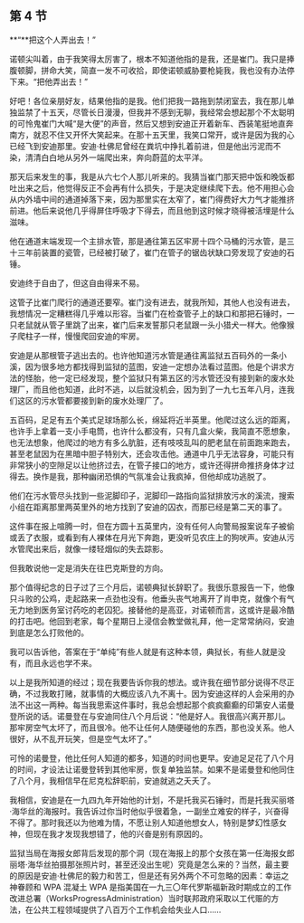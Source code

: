 ## 第 4 节

  **“**把这个人弄出去！”

  诺顿尖叫着，由于我笑得太厉害了，根本不知道他指的是我，还是崔门。我只是捧腹顿脚，拼命大笑，简直一发不可收拾，即使诺顿威胁要枪毙我，我也没有办法停下来。“把他弄出去！”

  好吧！各位亲朋好友，结果他指的是我。他们把我一路拖到禁闭室去，我在那儿单独监禁了十五天，尽管长日漫漫，但我并不感到无聊，我经常会想起那个不太聪明的可怜鬼崔门大喊“是大便”的声音，然后又想到安迪正开着新车、西装笔挺地直奔南方，就忍不住又开怀大笑起来。在那十五天里，我笑口常开，或许是因为我的心已经飞到安迪那里。安迪·杜佛尼曾经在粪坑中挣扎着前进，但是他出污泥而不染，清清白白地从另外一端爬出来，奔向蔚蓝的太平洋。

  那天后来发生的事，我是从六七个人那儿听来的。我猜当崔门那天把中饭和晚饭都吐出来之后，他觉得反正不会再有什么损失，于是决定继续爬下去。他不用担心会从内外墙中间的通道掉落下来，因为那里实在太窄了，崔门得费好大力气才能推挤前进。他后来说他几乎得屏住呼吸才下得去，而且他到这时候才晓得被活埋是什么滋味。

  他在通道末端发现一个主排水管，那是通往第五区牢房十四个马桶的污水管，是三十三年前装置的瓷管，已经被打破了，崔门在管子的锯齿状缺口旁发现了安迪的石锤。

  安迪终于自由了，但这自由得来不易。

  这管子比崔门爬行的通道还要窄。崔门没有进去，就我所知，其他人也没有进去，我想情况一定糟糕得几乎难以形容。当崔门在检查管子上的缺口和那把石锤时，一只老鼠就从管子里跳了出来，崔门后来发誓那只老鼠跟一头小猎犬一样大。他像猴子爬柱子一样，慢慢爬回安迪的牢房。

  安迪是从那根管子逃出去的。也许他知道污水管是通往离监狱五百码外的一条小溪，因为很多地方都找得到监狱的蓝图，安迪一定想办法看过蓝图。他是个讲求方法的怪胎，他一定已经发现，整个监狱只有第五区的污水管还没有接到新的废水处理厂，而且他也知道，此时不逃，以后就没机会，因为到了一九七五年八月，连我们这区的污水管都要接到新的废水处理厂了。

  五百码，足足有五个美式足球场那么长，绵延将近半英里。他爬过这么远的距离，也许手上拿着一支小手电筒，也许什么都没有，只有几盒火柴，我简直不愿想象，也无法想象，他爬过的地方有多么肮脏，还有吱吱乱叫的肥老鼠在前面跑来跑去，甚至老鼠因为在黑暗中胆子特别大，还会攻击他。通道中几乎无法容身，可能只有非常狭小的空隙足以让他挤过去，在管子接口的地方，或许还得拼命推挤身体才过得去。换作是我，那种幽闭恐惧的气氛准会让我疯掉，但他却成功逃脱了。

  他们在污水管尽头找到一些泥脚印子，泥脚印一路指向监狱排放污水的溪流，搜索小组在距离那里两英里外的地方找到了安迪的囚衣，而那已经是第二天的事了。

  这件事在报上喧腾一时，但在方圆十五英里内，没有任何人向警局报案说车子被偷或丢了衣服，或看到有人裸体在月光下奔跑，更没听见农庄上的狗吠声。安迪从污水管爬出来后，就像一缕轻烟似的失去踪影。

  但我敢说他一定是消失在往巴克斯登的方向。

  那个值得纪念的日子过了三个月后，诺顿典狱长辞职了。我很乐意报告一下，他像只斗败的公鸡，走起路来一点劲也没有。他垂头丧气地离开了肖申克，就像个有气无力地到医务室讨药吃的老囚犯。接替他的是高亚，对诺顿而言，这或许是最冷酷的打击吧。他回到老家，每个星期日上浸信会教堂做礼拜，他一定常常纳闷，安迪到底是怎么打败他的。

  我可以告诉他，答案在于“单纯”有些人就是有这种本领，典狱长，有些人就是没有，而且永远也学不来。

  以上是我所知道的经过；现在我要告诉你我的想法。或许我在细节部分说得不尽正确，不过我敢打赌，就事情的大概应该八九不离十。因为安迪这样的人会采用的办法不出这一两种。每当我思索这件事时，我总会想起那个疯疯癫癫的印第安人诺曼登所说的话。诺曼登在与安迪同住八个月后说：“他是好人。我很高兴离开那儿。那牢房空气太坏了，而且很冷。他不让任何人随便碰他的东西，那也没关系。他人很好，从不乱开玩笑，但是空气太坏了。”

  可怜的诺曼登，他比任何人知道的都多，知道的时间也更早。安迪足足花了八个月的时间，才设法让诺曼登转到其他牢房，恢复单独监禁。如果不是诺曼登和他同住了八个月，我相信早在尼克松辞职前，安迪就逃之夭夭了。

  我相信，安迪是在一九四九年开始他的计划，不是托我买石锤时，而是托我买丽塔·海华丝的海报时。我告诉过你当时他似乎很着急，一副坐立难安的样子，兴奋得不得了。那时我还以为他难为情，不愿让别人知道他想女人，特别是梦幻性感女神，但现在我才发现我想错了，他的兴奋是别有原因的。

  监狱当局在海报女郎背后发现的那个洞（现在海报上的那个女孩在第一任海报女郎丽塔·海华丝拍摄那张照片时，甚至还没出生呢）究竟是怎么来的？当然，最主要的原因是安迪·杜佛尼的毅力和苦工，但是还有另外两个不可忽略的因素：幸运之神眷顾和 WPA 混凝土 WPA 是指美国在一九三〇年代罗斯福新政时期成立的工作改进总署（WorksProgressAdministration）当时联邦政府采取以工代赈的方法，在公共工程领域提供了八百万个工作机会给失业人口……
